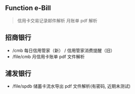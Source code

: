 ## Function e-Bill

> 信用卡交易记录邮件解析
> 月账单 pdf 解析

## 招商银行

- /cmb 每日信用管家（新） / 信用管家消费提醒（旧）
- /file/cmb 月信用卡账单 pdf 文件解析

## 浦发银行

- /file/spdb 储蓄卡流水导出 pdf 文件解析(有密码, 近期未测试) 